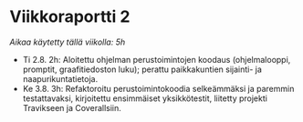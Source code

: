 # Viikkoraportti 2

_Aikaa käytetty tällä viikolla: 5h_

- Ti 2.8. 2h: Aloitettu ohjelman perustoimintojen koodaus (ohjelmalooppi, promptit, graafitiedoston luku); 
perattu paikkakuntien sijainti- ja naapurikuntatietoja.
- Ke 3.8. 3h: Refaktoroitu perustoimintokoodia selkeämmäksi ja paremmin testattavaksi, kirjoitettu ensimmäiset yksikkötestit, 
liitetty projekti Travikseen ja Coverallsiin.
